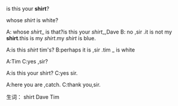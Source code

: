 is this your __shirt__?

whose _shirt_ is white?

A: whose _shirt__ is that?is this your _shirt__,Dave
B: no ,sir .it is not my __shirt__.this is my _shirt_.my _shirt_ is blue.

A:is this _shirt_ tim's?
B:perhaps it is ,sir .tim _ is white

A:Tim 
C:yes ,sir?

A:is this your shirt?
C:yes sir.

A:here you are ,catch.
C:thank you,sir. 


生词：
shirt
Dave
Tim